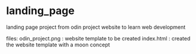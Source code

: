 # landing_page

landing page project from odin project website to learn web development

files:
odin_project.png : website template to be created
index.html : created the website template with a moon concept
